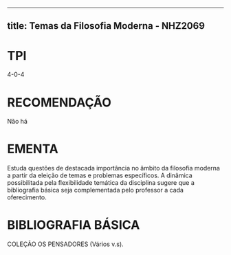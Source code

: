 
---
title: Temas da Filosofia Moderna - NHZ2069 
---

# TPI

4-0-4

# RECOMENDAÇÃO

Não há

# EMENTA

Estuda questões de destacada importância no âmbito da filosofia moderna a partir da eleição de temas e problemas específicos. A dinâmica possibilitada pela flexibilidade temática da disciplina sugere que a bibliografia básica seja complementada pelo professor a cada oferecimento.

# BIBLIOGRAFIA BÁSICA

COLEÇÃO OS PENSADORES (Vários v.s).

        